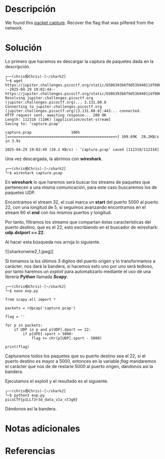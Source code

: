 # **Descripción**

We found this [packet capture](https://jupiter.challenges.picoctf.org/static/b506393b6f9d53b94011df000c534759/capture.pcap). Recover the flag that was pilfered from the network.
# **Solución**

Lo primero que hacemos es descargar la captura de paquetes dada en la descripción.

```shell
┌──(chris㉿Chris)-[~/shark2]
└─$ wget https://jupiter.challenges.picoctf.org/static/b506393b6f9d53b94011df000c534759/capture.pcap
--2025-04-29 19:02:44--  https://jupiter.challenges.picoctf.org/static/b506393b6f9d53b94011df000c534759/capture.pcap
Resolving jupiter.challenges.picoctf.org (jupiter.challenges.picoctf.org)... 3.131.60.8
Connecting to jupiter.challenges.picoctf.org (jupiter.challenges.picoctf.org)|3.131.60.8|:443... connected.
HTTP request sent, awaiting response... 200 OK
Length: 112318 (110K) [application/octet-stream]
Saving to: ‘capture.pcap’

capture.pcap                  100%[=================================================>] 109.69K  28.2KB/s    in 3.9s

2025-04-29 19:02:49 (28.2 KB/s) - ‘capture.pcap’ saved [112318/112318]
```

Una vez descargada, la abrimos con **wireshark**.

```shell
┌──(chris㉿Chris)-[~/shark2]
└─$ wireshark capture.pcap
```

En **wireshark** lo que haremos será buscar los streams de paquetes que pertenecen a una misma comunicación, para este caso buscaremos los de paquetes UDP.

Encontramos el stream 32, el cual marca un **start** del puerto 5000 al puerto 22, con una longitud de 5, si seguimos avanzando encontramos en el stream 60 el **end** con los mismos puertos y longitud.

Por tanto, filtramos los streams que compartan éstas características del puerto destino, que es el 22, esto escribiendo en el buscador de wireshark: **udp.dstport == 22**.

Al hacer esta búsqueda nos arroja lo siguiente.

![[sharkonwire2_1.jpeg]]

Si tomamos la los últimos 3 dígitos del puerto origen y lo transformamos a carácter, nos dará la bandera, si hacemos esto uno por uno será tedioso, por tanto haremos un *exploit* para automatizarlo mediante el uso de una librería **Python** llamada ***Scapy***.

```shell
┌──(chris㉿Chris)-[~/shark2]
└─$ nano exp.py
```

```nano
from scapy.all import *

packets = rdpcap('capture.pcap')

flag = ''

for p in packets:
	if UDP in p and p[UDP].dport == 22:
		if p[UPD].sport > 5000:
			flag += chr(p[UDP].sport - 5000)

print(flag)
```

Capturamos todos los paquetes que su puerto destino sea el 22, si el puerto destino es mayor a 5000, entonces en la variable *flag* mandaremos el carácter que nos de de restarle 5000 al puerto origen, dándonos así la bandera.

Ejecutamos el exploit y el resultado es el siguiente.

```shell
┌──(chris㉿Chris)-[~/shark2]
└─$ python3 exp.py
picoCTF{p1LLf3r3d_data_v1a_st3g0}
```

Dándonos así la bandera.

# **Notas adicionales**

# **Referencias**